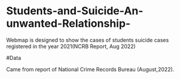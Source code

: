# Students-and-Suicide-An-unwanted-Relationship-

Webmap is designed to show the cases of students suicide cases registered in the year 2021(NCRB Report, Aug 2022)

#Data

Came from report of National Crime Records Bureau (August,2022).
